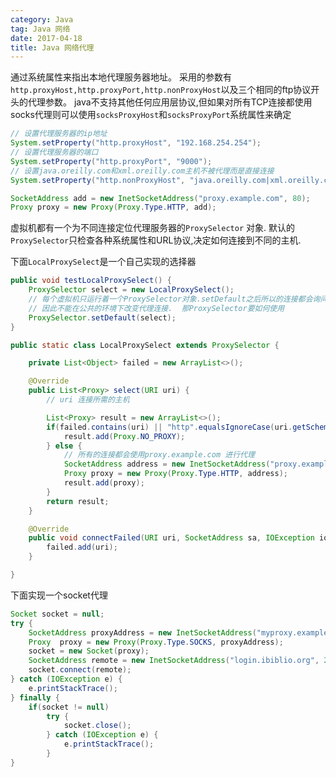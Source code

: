 ```yaml
---
category: Java
tag: Java 网络
date: 2017-04-18
title: Java 网络代理
---
```


通过系统属性来指出本地代理服务器地址。 采用的参数有`http.proxyHost,http.proxyPort,http.nonProxyHost`以及三个相同的ftp协议开头的代理参数。 java不支持其他任何应用层协议,但如果对所有TCP连接都使用socks代理则可以使用`socksProxyHost`和`socksProxyPort`系统属性来确定

```java
// 设置代理服务器的ip地址
System.setProperty("http.proxyHost", "192.168.254.254");
// 设置代理服务器的端口
System.setProperty("http.proxyPort", "9000");
// 设置java.oreilly.com和xml.oreilly.com主机不被代理而是直接连接
System.setProperty("http.nonProxyHost", "java.oreilly.com|xml.oreilly.com");

SocketAddress add = new InetSocketAddress("proxy.example.com", 80);
Proxy proxy = new Proxy(Proxy.Type.HTTP, add);
```


虚拟机都有一个为不同连接定位代理服务器的`ProxySelector` 对象. 默认的`ProxySelector`只检查各种系统属性和URL协议,决定如何连接到不同的主机.

下面`LocalProxySelect`是一个自己实现的选择器

```java
public void testLocalProxySelect() {
    ProxySelector select = new LocalProxySelect();
    // 每个虚拟机只运行着一个ProxySelector对象.setDefault之后所以的连接都会询问这个代理
    // 因此不能在公共的环境下改变代理连接.  那ProxySelector要如何使用
    ProxySelector.setDefault(select);
}

public static class LocalProxySelect extends ProxySelector {

    private List<Object> failed = new ArrayList<>();

    @Override
    public List<Proxy> select(URI uri) {
        // uri 连接所需的主机

        List<Proxy> result = new ArrayList<>();
        if(failed.contains(uri) || "http".equalsIgnoreCase(uri.getScheme())) {
            result.add(Proxy.NO_PROXY);
        } else {
            // 所有的连接都会使用proxy.example.com 进行代理
            SocketAddress address = new InetSocketAddress("proxy.example.com", 8000);
            Proxy proxy = new Proxy(Proxy.Type.HTTP, address);
            result.add(proxy);
        }
        return result;
    }

    @Override
    public void connectFailed(URI uri, SocketAddress sa, IOException ioe) {
        failed.add(uri);
    }

}
```


下面实现一个socket代理

```java
Socket socket = null;
try {
    SocketAddress proxyAddress = new InetSocketAddress("myproxy.example.com", 1080);
    Proxy  proxy = new Proxy(Proxy.Type.SOCKS, proxyAddress);
    socket = new Socket(proxy);
    SocketAddress remote = new InetSocketAddress("login.ibiblio.org", 25);
    socket.connect(remote);
} catch (IOException e) {
    e.printStackTrace();
} finally {
    if(socket != null)
        try {
            socket.close();
        } catch (IOException e) {
            e.printStackTrace();
        }
}
```
